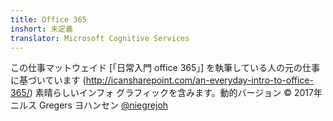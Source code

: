 ```yaml
---
title: Office 365
inshort: 未定義
translator: Microsoft Cognitive Services
---
```



この仕事マットウェイド [「日常入門 office 365」] を執筆している人の元の仕事に基づいています (http://icansharepoint.com/an-everyday-intro-to-office-365/) 素晴らしいインフォ グラフィックを含みます。動的バージョン © 2017年ニルス Gregers ヨハンセン [@niegrejoh](https://twitter.com/niegrejoh)


